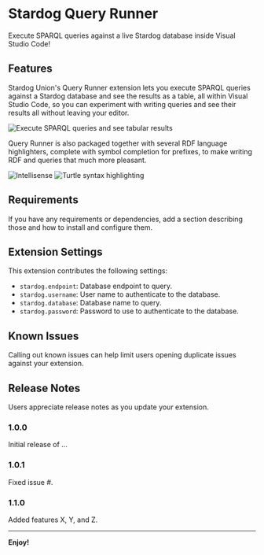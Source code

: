 # Stardog Query Runner

Execute SPARQL queries against a live Stardog database inside Visual Studio Code!

## Features

Stardog Union's Query Runner extension lets you execute SPARQL queries against a Stardog database and see the results as a table, all within Visual Studio Code, so you can experiment with writing queries and see their results all without leaving your editor.

![Execute SPARQL queries and see tabular results](./static/execute-query.gif)

Query Runner is also packaged together with several RDF language highlighters, complete with symbol completion for prefixes, to make writing RDF and queries that much more pleasant.

![Intellisense](./static/intellisense.gif)
![Turtle syntax highlighting](./static/ttl-syntax.png)

## Requirements

If you have any requirements or dependencies, add a section describing those and how to install and configure them.

## Extension Settings

This extension contributes the following settings:

* `stardog.endpoint`: Database endpoint to query.
* `stardog.username`: User name to authenticate to the database.
* `stardog.database`: Database name to query.
* `stardog.password`: Password to use to authenticate to the database.

## Known Issues

Calling out known issues can help limit users opening duplicate issues against your extension.

## Release Notes

Users appreciate release notes as you update your extension.

### 1.0.0

Initial release of ...

### 1.0.1

Fixed issue #.

### 1.1.0

Added features X, Y, and Z.

-----------------------------------------------------------------------------------------------------------

**Enjoy!**